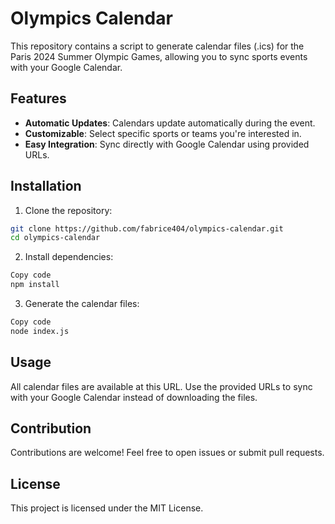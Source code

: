 # Olympics Calendar
This repository contains a script to generate calendar files (.ics) for the Paris 2024 Summer Olympic Games, allowing you to sync sports events with your Google Calendar.

## Features
- **Automatic Updates**: Calendars update automatically during the event.
- **Customizable**: Select specific sports or teams you're interested in.
- **Easy Integration**: Sync directly with Google Calendar using provided URLs.

## Installation
1. Clone the repository:

```bash
git clone https://github.com/fabrice404/olympics-calendar.git
cd olympics-calendar
```

2. Install dependencies:

```bash
Copy code
npm install
```

3. Generate the calendar files:

```bash
Copy code
node index.js
```

## Usage
All calendar files are available at this URL. Use the provided URLs to sync with your Google Calendar instead of downloading the files.

## Contribution
Contributions are welcome! Feel free to open issues or submit pull requests.

## License
This project is licensed under the MIT License.
